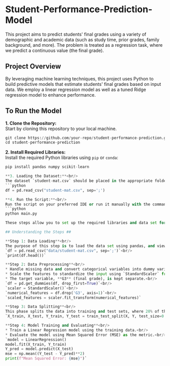 # Student-Performance-Prediction-Model #

This project aims to predict students' final grades using a variety of demographic and academic data (such as study time, prior grades, family background, and more). The problem is treated as a regression task, where we predict a continuous value (the final grade).

## Project Overview ##
By leveraging machine learning techniques, this project uses Python to build predictive models that estimate students' final grades based on input data. We employ a linear regression model as well as a tuned Ridge regression model to enhance performance.

## To Run the Model ##

**1. Clone the Repository:**<br/>
Start by cloning this repository to your local machine.<br/>
```python
git clone https://github.com/your-repo/student-performance-prediction.git
cd student-performance-prediction
```

**2. Install Required Libraries:**<br/>
Install the required Python libraries using `pip` or `conda`:<br/>
```python
pip install pandas numpy scikit-learn

**3. Loading the Dataset:**<br/>
The dataset `student-mat.csv` should be placed in the appropriate folder. Ensure the file is located in the correct path as indicated in the script, or modify the file path in `main.py`:<br/>
```python
df = pd.read_csv("student-mat.csv", sep=';')

**4. Run the Script:**<br/>
Run the script on your preferred IDE or run it manually with the command below in the terminal.<br/>
```python
python main.py

These steps allow you to set up the required libraries and data set for you to run the Python script to load the data, preprocess it, train the models, and evaluate the performance.

## Understanding the Steps ##

**Step 1: Data Loading**<br/>
The purpose of this step is to load the data set using pandas, and viewing the first 5 rows of the unaltered data set.<br/>
`df = pd.read_csv("data/student-mat.csv", sep=';')`<br/>
`print(df.head())`

**Step 2: Data Preprocessing**<br/>
* Handle missing data and convert categorical variables into dummy variables using `pd.get_dummies()`.<br/>
* Scale the features to standardize the input using `StandardScaler` from `scikit-learn.`<br/>
* The target variable, **G3** (final grade), is kept separate.<br/>
`df = pd.get_dummies(df, drop_first=True)`<br/>
`scaler = StandardScaler()`<br/>
`numerical_features = df.drop('G3', axis=1)`<br/>
`scaled_features = scaler.fit_transform(numerical_features)`

**Step 3: Data Splitting**<br/>
This phase splits the data into training and test sets, where 20% of the data is used for testing.<br/>
`X_train, X_test, Y_train, Y_test = train_test_split(X, Y, test_size=0.2, random_state=42)`

**Step 4: Model Training and Evaluating**<br/>
* Train a Linear Regression model using the training data.<br/>
* Evaluate the model using Mean Squared Error (MSE) as the metric.<br/>
`model = LinearRegression()
model.fit(X_train, Y_train)
Y_pred = model.predict(X_test)
mse = np.mean((Y_test - Y_pred)**2)
print(f"Mean Squared Error: {mse}")`





